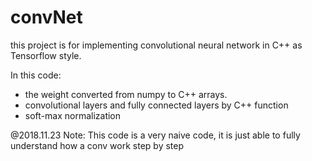 # convNet
this project is for implementing convolutional neural network in C++ as Tensorflow style. 

In this code:
+ the weight converted from numpy to C++ arrays.
+ convolutional layers and fully connected layers by C++ function
+ soft-max normalization

@2018.11.23
Note: This code is a very naive code, it is just able to fully understand how a conv work step by step
